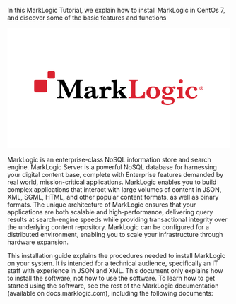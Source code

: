 In this MarkLogic Tutorial, we explain how to install MarkLogic in CentOs 7, and discover some of the basic features and functions

![Install MarkLogic on CentOS 7](/docs/assets/install-marklogic-centos-7-title.png "Install MarkLogic on CentOS 7")

MarkLogic is an enterprise-class NoSQL information store and search engine.
MarkLogic Server is a powerful NoSQL database for harnessing your digital content base, complete with Enterprise features demanded by real world, mission-critical applications. MarkLogic enables you to build complex applications that interact with large volumes of content in JSON, XML, SGML, HTML, and other popular content formats, as well as binary formats. The unique architecture of MarkLogic ensures that your applications are both scalable and high-performance, delivering query results at search-engine speeds while providing transactional integrity over the underlying content repository. MarkLogic can be configured for a distributed environment, enabling you to scale your infrastructure through hardware expansion.

This installation guide explains the procedures needed to install MarkLogic on your system. It is intended for a technical audience, specifically an IT staff with experience in JSON and XML. This document only explains how to install the software, not how to use the software. To learn how to get started using the software, see the rest of the MarkLogic documentation (available on docs.marklogic.com), including the following documents: